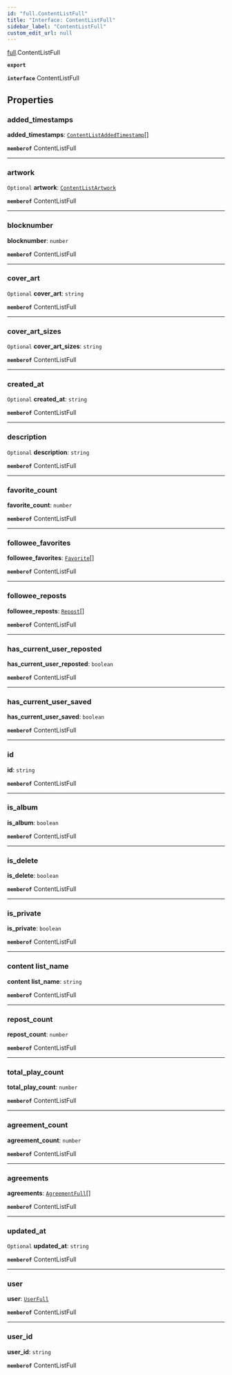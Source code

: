 ```yaml
---
id: "full.ContentListFull"
title: "Interface: ContentListFull"
sidebar_label: "ContentListFull"
custom_edit_url: null
---
```


[full](../namespaces/full.md).ContentListFull

**`export`**

**`interface`** ContentListFull

## Properties

### added\_timestamps

 **added\_timestamps**: [`ContentListAddedTimestamp`](full.ContentListAddedTimestamp.md)[]

**`memberof`** ContentListFull

___

### artwork

 `Optional` **artwork**: [`ContentListArtwork`](full.ContentListArtwork.md)

**`memberof`** ContentListFull

___

### blocknumber

 **blocknumber**: `number`

**`memberof`** ContentListFull

___

### cover\_art

 `Optional` **cover\_art**: `string`

**`memberof`** ContentListFull

___

### cover\_art\_sizes

 `Optional` **cover\_art\_sizes**: `string`

**`memberof`** ContentListFull

___

### created\_at

 `Optional` **created\_at**: `string`

**`memberof`** ContentListFull

___

### description

 `Optional` **description**: `string`

**`memberof`** ContentListFull

___

### favorite\_count

 **favorite\_count**: `number`

**`memberof`** ContentListFull

___

### followee\_favorites

 **followee\_favorites**: [`Favorite`](full.Favorite.md)[]

**`memberof`** ContentListFull

___

### followee\_reposts

 **followee\_reposts**: [`Repost`](full.Repost.md)[]

**`memberof`** ContentListFull

___

### has\_current\_user\_reposted

 **has\_current\_user\_reposted**: `boolean`

**`memberof`** ContentListFull

___

### has\_current\_user\_saved

 **has\_current\_user\_saved**: `boolean`

**`memberof`** ContentListFull

___

### id

 **id**: `string`

**`memberof`** ContentListFull

___

### is\_album

 **is\_album**: `boolean`

**`memberof`** ContentListFull

___

### is\_delete

 **is\_delete**: `boolean`

**`memberof`** ContentListFull

___

### is\_private

 **is\_private**: `boolean`

**`memberof`** ContentListFull

___

### content list\_name

 **content list\_name**: `string`

**`memberof`** ContentListFull

___

### repost\_count

 **repost\_count**: `number`

**`memberof`** ContentListFull

___

### total\_play\_count

 **total\_play\_count**: `number`

**`memberof`** ContentListFull

___

### agreement\_count

 **agreement\_count**: `number`

**`memberof`** ContentListFull

___

### agreements

 **agreements**: [`AgreementFull`](full.AgreementFull.md)[]

**`memberof`** ContentListFull

___

### updated\_at

 `Optional` **updated\_at**: `string`

**`memberof`** ContentListFull

___

### user

 **user**: [`UserFull`](full.UserFull.md)

**`memberof`** ContentListFull

___

### user\_id

 **user\_id**: `string`

**`memberof`** ContentListFull
